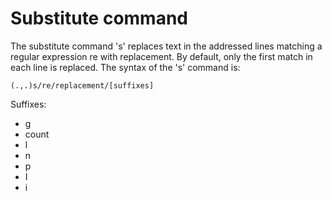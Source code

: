 # Substitute command

The substitute command 's' replaces text in the
addressed lines matching a regular expression re
with replacement. By default, only the first match
in each line is replaced. The syntax of the 's'
command is:   

```
(.,.)s/re/replacement/[suffixes]
```

Suffixes:  
- g
- count
- l
- n
- p
- I
- i
